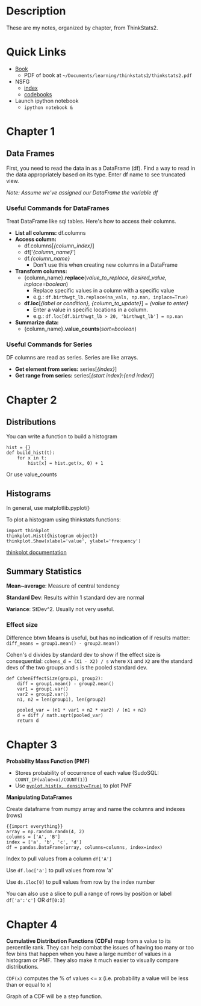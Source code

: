 # Description
These are my notes, organized by chapter, from ThinkStats2.

# Quick Links
- [Book](http://greenteapress.com/wp/think-stats-2e/)
    - PDF of book at `~/Documents/learning/thinkstats2/thinkstats2.pdf`
- NSFG
    - [index](https://www.cdc.gov/nchs/nsfg/index.htm)
    - [codebooks](https://www.cdc.gov/nchs/nsfg/nsfg_cycle6.htm)
- Launch ipython notebook
    - `ipython notebook &`

# Chapter 1

## Data Frames
First, you need to read the data in as a DataFrame (df).  Find a way to read in
the data appropriately based on its type.  Enter df name to see truncated view.

*Note: Assume we've assigned our DataFrame the variable df*

### Useful Commands for DataFrames
Treat DataFrame like sql tables.  Here's how to access their columns.
- **List all columns:** df.columns
- **Access column:**
    - df.columns[*{column_index}*]
    - df['*{column_name}*']
    - df.*{column_name}*
        - Don't use this when creating new columns in a DataFrame
- **Transform columns:**
    - {column_name}**.replace**(*value_to_replace, desired_value, inplace=boolean*)
        - Replace specific values in a column with a specific value
        - e.g.: `df.birthwgt_lb.replace(na_vals, np.nan, inplace=True)`
    - **df.loc**[*{label or condition}, {column_to_update}*] = *{value to enter}*
        - Enter a value in specific locations in a column.
        - e.g.: `df.loc[df.birthwgt_lb > 20, 'birthwgt_lb'] = np.nan`
- **Summarize data:**
    - {column_name}**.value_counts**(*sort=boolean*)

### Useful Commands for Series
DF columns are read as series.  Series are like arrays.
- **Get element from series:** series[*{index}*]
- **Get range from series:** series[*{start index}*:*{end index}*]

# Chapter 2

## Distributions

You can write a function to build a histogram
```
hist = {}
def build_hist(t):
    for x in t:
        hist[x] = hist.get(x, 0) + 1
```
Or use value_counts

## Histograms
In general, use matplotlib.pyplot()

To plot a histogram using thinkstats functions:
```
import thinkplot
thinkplot.Hist({histogram object})
thinkplot.Show(xlabel='value', ylabel='frequency')
```

[thinkplot documentation](http://bit.ly/1sgoj7V)

## Summary Statistics

**Mean~average**: Measure of central tendency

**Standard Dev**: Results within 1 standard dev are normal

**Variance**: StDev^2.  Usually not very useful.

### Effect size

Difference btwn Means is useful, but has no indication of if results matter:
`diff_means = group1.mean() - group2.mean()`

Cohen's d divides by standard dev to show if the effect size is consequential:
`cohens_d = (X1 - X2) / s` where `X1` and `X2` are the standard devs of the two groups and `s` is the pooled standard dev.

```
def CohenEffectSize(group1, group2):
    diff = group1.mean() - group2.mean()
    var1 = group1.var()
    var2 = group2.var()
    n1, n2 = len(group1), len(group2)

    pooled_var = (n1 * var1 + n2 * var2) / (n1 + n2)
    d = diff / math.sqrt(pooled_var)
    return d
```
# Chapter 3

**Probability Mass Function (PMF)**
- Stores probability of occurrence of each value (SudoSQL: `COUNT_IF(value=x)/COUNT(1)`)
- Use [`pyplot.hist(x, density=True)`](https://matplotlib.org/devdocs/api/_as_gen/matplotlib.pyplot.hist.html) to plot PMF

**Manipulating DataFrames**

Create dataframe from numpy array and name the columns and indexes (rows)
```
{{import everything}}
array = np.random.randn(4, 2)
columns = ['A', 'B']
index = ['a', 'b', 'c', 'd']
df = pandas.DataFrame(array, columns=columns, index=index)
```

Index to pull values from a column `df['A']`

Use `df.loc['a']` to pull values from row 'a'

Use `ds.iloc[0]` to pull values from row by the index number

You can also use a slice to pull a range of rows by position or label
`df['a':'c']` OR `df[0:3]`

# Chapter 4

**Cumulative Distribution Functions (CDFs)** map from a value to its percentile rank.  They can help combat the issues of having too many or too few bins that happen when you have a large number of values in a histogram or PMF.  They also make it much easier to visually compare distributions.

`CDF(x)` computes the % of values <= x (i.e. probability a value will be less than or equal to x)

Graph of a CDF will be a step function.
